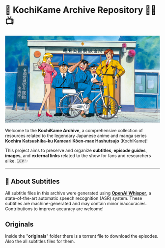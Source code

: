 # 🎉 KochiKame Archive Repository 🧑‍✈️📺

![KochiKame Banner](./assets/poster/kochikame_poster_1.png)

Welcome to the **KochiKame Archive**, a comprehensive collection of resources related to the legendary Japanese anime and manga series **Kochira Katsushika-ku Kameari Kōen-mae Hashutsujo** (KochiKame)!

This project aims to preserve and organize **subtitles**, **episode guides**, **images**, and **external links** related to the show for fans and researchers alike. 🇯🇵✨

---

## 🧠 About Subtitles

All subtitle files in this archive were generated using [**OpenAI Whisper**](https://openai.com/research/whisper), a state-of-the-art automatic speech recognition (ASR) system. These subtitles are machine-generated and may contain minor inaccuracies. Contributions to improve accuracy are welcome!

## Originals

Inside the "**originals**" folder there is a torrent file to download the episodes. Also the all subtitles files for them.
